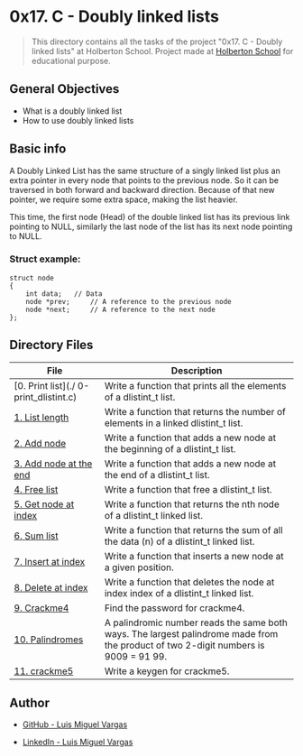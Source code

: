 # 0x17. C - Doubly linked lists

> This directory contains all the tasks of the project "0x17. C - Doubly linked lists" at Holberton School.
> Project made at [Holberton School](https://www.holbertonschool.com "Holberton School.") for educational purpose.

## General Objectives

* What is a doubly linked list
* How to use doubly linked lists

## Basic info

A Doubly Linked List has the same structure of a singly linked list plus an extra pointer in every node that points to the previous node. So it can be traversed in both forward and backward direction.
Because of that new pointer, we require some extra space, making the list heavier.

This time, the first node (Head) of the double linked list has its previous link pointing to NULL, similarly the last node of the list has its next node pointing to NULL.

### Struct example:
```
struct node
{
	int data;	// Data
	node *prev;  	// A reference to the previous node
	node *next; 	// A reference to the next node
};
```
## Directory Files

| **File** | **Description** |
|----------|-----------------|
| [0. Print list](./ 0-print_dlistint.c) | Write a function that prints all the elements of a dlistint_t list. |
| [1. List length](./1-dlistint_len.c) | Write a function that returns the number of elements in a linked dlistint_t list. |
| [2. Add node](./2-add_dnodeint.c) | Write a function that adds a new node at the beginning of a dlistint_t list. |
| [3. Add node at the end](./3-add_dnodeint_end.c) | Write a function that adds a new node at the end of a dlistint_t list. |
| [4. Free list](./4-free_dlistint.c) | Write a function that free a dlistint_t list. |
| [5. Get node at index](./5-get_dnodeint.c) | Write a function that returns the nth node of a dlistint_t linked list. |
| [6. Sum list](./6-sum_dlistint.c) | Write a function that returns the sum of all the data (n) of a dlistint_t linked list. |
| [7. Insert at index](./7-insert_dnodeint.c) | Write a function that inserts a new node at a given position. |
| [8. Delete at index](./8-delete_dnodeint.c) | Write a function that deletes the node at index index of a dlistint_t linked list. |
| [9. Crackme4](./100-password) | Find the password for crackme4. |
| [10. Palindromes](./102-result) | A palindromic number reads the same both ways. The largest palindrome made from the product of two 2-digit numbers is 9009 = 91  99. |
| [11. crackme5](./103-keygen.c) | Write a keygen for crackme5. |

## Author

* [GitHub - Luis Miguel Vargas](https://github.com/luismvargasg)

* [LinkedIn - Luis Miguel Vargas](https://www.linkedin.com/in/luismvargasg/)